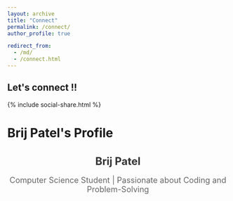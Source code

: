 ```yaml
---
layout: archive
title: "Connect"
permalink: /connect/
author_profile: true

redirect_from: 
  - /md/
  - /connect.html
---
```



## Let's connect !!
{% include social-share.html %}


<!-- Markdown file starts here -->

# Brij Patel's Profile

<div style="text-align:center;">
  <h1 style="font-size: 24px; font-weight: bold; color: #333;">Brij Patel</h1>
  <p style="font-size: 18px; color: #666;">Computer Science Student | Passionate about Coding and Problem-Solving</p>

  <div style="display: flex; gap: 20px; justify-content: center; margin-top: 20px;">
    <!-- LinkedIn Widget -->
    <a href="https://www.linkedin.com/in/your-profile" target="_blank" style="text-decoration: none; color: #333; font-size: 36px;" title="LinkedIn">
      <i class="fab fa-linkedin" style="transition: color 0.3s;"></i>
    </a>

  <!-- GitHub Widget -->
  <a href="https://github.com/your-username" target="_blank" style="text-decoration: none; color: #333; font-size: 36px;" title="GitHub">
  <i class="fab fa-github" style="transition: color 0.3s;"></i>
  </a>

  <!-- Email Widget -->
  <a href="mailto:your-email@example.com" style="text-decoration: none; color: #333; font-size: 36px;" title="Email">
  <i class="fas fa-envelope" style="transition: color 0.3s;"></i>
  </a>
  </div>
</div>

<!-- Load Font Awesome icons -->
<link rel="stylesheet" href="https://cdnjs.cloudflare.com/ajax/libs/font-awesome/6.0.0-beta3/css/all.min.css">

<!-- Markdown file ends here -->
